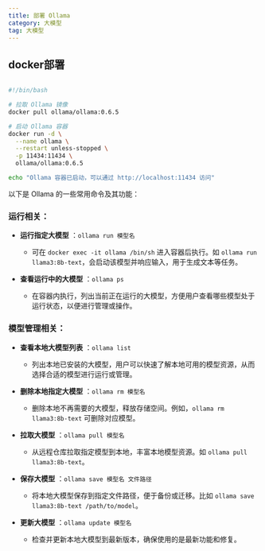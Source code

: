 ```yaml
---
title: 部署 Ollama
category: 大模型
tag: 大模型
---
```


## docker部署

```sh

#!/bin/bash

# 拉取 Ollama 镜像
docker pull ollama/ollama:0.6.5

# 启动 Ollama 容器
docker run -d \
  --name ollama \
  --restart unless-stopped \
  -p 11434:11434 \
  ollama/ollama:0.6.5

echo "Ollama 容器已启动，可以通过 http://localhost:11434 访问"

```


以下是 Ollama 的一些常用命令及其功能：

### 运行相关：

* **运行指定大模型** ：`ollama run 模型名`
    * 可在 `docker exec -it ollama /bin/sh` 进入容器后执行。如 `ollama run llama3:8b-text`，会启动该模型并响应输入，用于生成文本等任务。

* **查看运行中的大模型** ：`ollama ps`
    * 在容器内执行，列出当前正在运行的大模型，方便用户查看哪些模型处于运行状态，以便进行管理或操作。

### 模型管理相关：

* **查看本地大模型列表** ：`ollama list`
    * 列出本地已安装的大模型，用户可以快速了解本地可用的模型资源，从而选择合适的模型进行运行或管理。

* **删除本地指定大模型** ：`ollama rm 模型名`
    * 删除本地不再需要的大模型，释放存储空间。例如，`ollama rm llama3:8b-text` 可删除对应模型。

* **拉取大模型** ：`ollama pull 模型名`
    * 从远程仓库拉取指定模型到本地，丰富本地模型资源。如 `ollama pull llama3:8b-text`。

* **保存大模型** ：`ollama save 模型名 文件路径`
    * 将本地大模型保存到指定文件路径，便于备份或迁移。比如 `ollama save llama3:8b-text /path/to/model`。

* **更新大模型** ：`ollama update 模型名`
    * 检查并更新本地大模型到最新版本，确保使用的是最新功能和修复。
